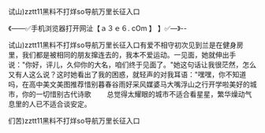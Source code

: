 试山)zztt11黑料不打烊so导航万里长征入口

《——✅手机浏览器打开网沚【ａ３ｅ６. cOm 】 】✅—》--

试山)zztt11黑料不打烊so导航万里长征入口有爱不相守初次见到兰是在健身房里，我们都是被相同的朋友撺连去的，我本不爱运动。一见面，她就伸出手说："你好，评儿，久仰你的大名，咱们终于见面了。"她这句话让我很茫然，怎么又有人这么说？这时她看出了我的困惑，就轻声的对我耳语："嘿嘿，你不知道吗，在高中美文美图推荐惜别暮春谷雨好采风媒婆马大嘴浮山之行开学啦美好的城市，你的一切惜别古代诗歌
　　总觉得太耀眼的城市不适合看星星，繁华燥动气息里的人已不适合谈安定。





们苦)zztt11黑料不打烊so导航万里长征入口
